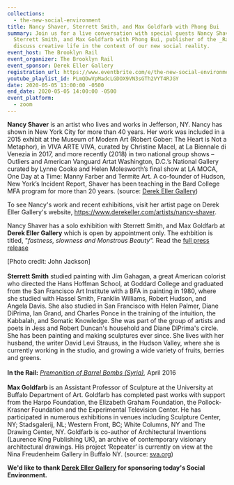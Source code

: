 ```yaml
---
collections:
  - the-new-social-environment
title: Nancy Shaver, Sterrett Smith, and Max Goldfarb with Phong Bui
summary: Join us for a live conversation with special guests Nancy Shaver,
  Sterrett Smith, and Max Goldfarb with Phong Bui, publisher of the _Rail_ to
  discuss creative life in the context of our new social reality.
event_host: The Brooklyn Rail
event_organizer: The Brooklyn Rail
event_sponsor: Derek Eller Gallery
registration_url: https://www.eventbrite.com/e/the-new-social-environment-36-nancy-shaver-sterrett-smith-max-goldfarb-tickets-103921162996
youtube_playlist_id: PLmQDwVpMadcLGDOX9VN3sGTh2VYT4RJGY
date: 2020-05-05 13:00:00 -0500
end_date: 2020-05-05 14:00:00 -0500
event_platform:
  - zoom
---
```

**Nancy Shaver** is an artist who lives and works in Jefferson, NY. Nancy has shown in New York City for more than 40 years. Her work was included in a 2015 exhibit at the Museum of Modern Art (Robert Gober: The Heart is Not a Metaphor), in VIVA ARTE VIVA, curated by Christine Macel, at La Biennale di Venezia in 2017, and more recently (2018) in two national group shows –Outliers and American Vanguard Artat Washington, D.C.’s National Gallery curated by Lynne Cooke and Helen Molesworth’s final show at LA MOCA, One Day at a Time: Manny Farber and Termite Art. A co-founder of Hudson, New York’s Incident Report, Shaver has been teaching in the Bard College MFA program for more than 20 years. (source: [Derek Eller Gallery](https://www.derekeller.com/exhibitions/nancy-shaver5/press-release))

To see Nancy's work and recent exhibitions, visit her artist page on Derek Eller Gallery's website, <https://www.derekeller.com/artists/nancy-shaver>.

Nancy Shaver has a solo exhibition with Sterrett Smith, and Max Goldfarb at **Derek Eller Gallery** which is open by appointment only. The exhbition is titled, "*fastness, slowness and Monstrous Beauty".* Read the [full press release](https://www.derekeller.com/exhibitions/nancy-shaver5/press-release)

\[Photo credit: John Jackson]\
\
**Sterrett Smith** studied painting with Jim Gahagan, a great American colorist who directed the Hans Hoffman School, at Goddard College and graduated from the San Francisco Art Institute with a BFA in painting in 1980, where she studied with Hassel Smith, Franklin Williams, Robert Hudson, and Angela Davis. She also studied in San Francisco with Helen Palmer, Diane DiPrima, Ian Grand, and Charles Ponce in the training of the intuition, the Kabbalah, and Somatic Knowledge. She was part of the group of artists and poets in Jess and Robert Duncan's household and Diane DiPrima's circle. She has been painting and making sculptures ever since. She lives with her husband, the writer David Levi Strauss, in the Hudson Valley, where she is currently working in the studio, and growing a wide variety of fruits, berries and greens.\
\
**In the Rail:** *[Premonition of Barrel Bombs (Syria)](https://brooklynrail.org/2016/04/criticspage/premonition-of-barrel-bombs-syria),* April 2016\
\
**Max Goldfarb** is an Assistant Professor of Sculpture at the University at Buffalo Department of Art. Goldfarb has completed past works with support from the Harpo Foundation, the Elizabeth Graham Foundation, the Pollock-Krasner Foundation and the Experimental Television Center. He has participated in numerous exhibitions in venues including Sculpture Center, NY; Stadsgalerij, NL; Western Front, BC; White Columns, NY and The Drawing Center, NY. Goldfarb is co-author of Architectural Inventions (Laurence King Publishing UK), an archive of contemporary visionary architectural drawings. His project ‘Repeater’ is currently on view at the Nina Freudenheim Gallery in Buffalo NY. (source: [sva.org](https://vcs.sva.edu/opening-tonight-at-soloway-max-goldfarb-nancy-shaver-and-sterrett-smith-in-wolftones-on-display-march-2nd-through-april-14th/))

**We'd like to thank [Derek Eller Gallery](https://www.derekeller.com/) for sponsoring today's Social Environment.**